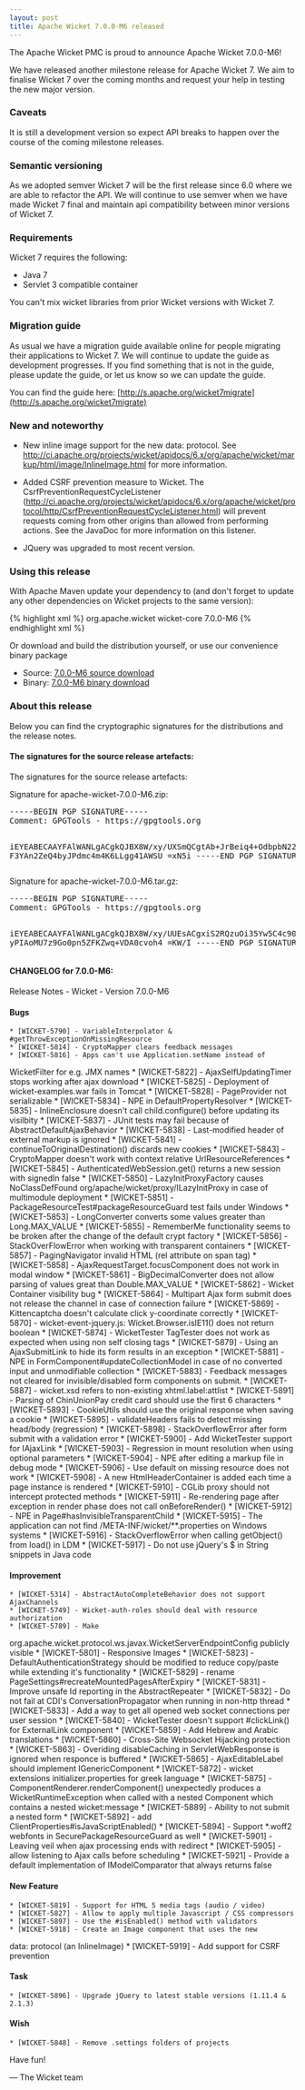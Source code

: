 ```yaml
---
layout: post
title: Apache Wicket 7.0.0-M6 released
---
```

The Apache Wicket PMC is proud to announce Apache Wicket 7.0.0-M6!

We have released another milestone release for Apache Wicket 7. We aim
to finalise Wicket 7 over the coming months and request your help in
testing the new major version.

### Caveats

It is still a development version so expect API breaks to happen over
the course of the coming milestone releases.

### Semantic versioning

As we adopted semver Wicket 7 will be the first release since 6.0 where
we are able to refactor the API. We will continue to use semver when we
have made Wicket 7 final and maintain api compatibility between minor
versions of Wicket 7.

### Requirements

Wicket 7 requires the following:

 - Java 7
 - Servlet 3 compatible container

You can't mix wicket libraries from prior Wicket versions with Wicket 7.

### Migration guide

As usual we have a migration guide available online for people
migrating their applications to Wicket 7. We will continue to update
the guide as development progresses. If you find something that is not
in the guide, please update the guide, or let us know so we can update
the guide.

You can find the guide here: [http://s.apache.org/wicket7migrate](http://s.apache.org/wicket7migrate)

### New and noteworthy

- New inline image support for the new data: protocol. See
http://ci.apache.org/projects/wicket/apidocs/6.x/org/apache/wicket/markup/html/image/InlineImage.html
for more information.

- Added CSRF prevention measure to Wicket. The
CsrfPreventionRequestCycleListener
(http://ci.apache.org/projects/wicket/apidocs/6.x/org/apache/wicket/protocol/http/CsrfPreventionRequestCycleListener.html)
will prevent requests coming from other origins than allowed from
performing actions. See the JavaDoc for more information on this
listener.

- JQuery was upgraded to most recent version.

### Using this release

With Apache Maven update your dependency to (and don't forget to
update any other dependencies on Wicket projects to the same version):

{% highlight xml %}
<dependency>
    <groupId>org.apache.wicket</groupId>
    <artifactId>wicket-core</artifactId>
    <version>7.0.0-M6</version>
</dependency>
{% endhighlight xml %}

Or download and build the distribution yourself, or use our
convenience binary package

 * Source: [7.0.0-M6 source download](http://www.apache.org/dyn/closer.cgi/wicket/7.0.0-M6)
 * Binary: [7.0.0-M6 binary download](http://www.apache.org/dyn/closer.cgi/wicket/7.0.0-M6/binaries)

### About this release

Below you can find the cryptographic signatures for the distributions
and the release notes.

#### The signatures for the source release artefacts:

The signatures for the source release artefacts:

Signature for apache-wicket-7.0.0-M6.zip:

<div class="highlight"><pre>
-----BEGIN PGP SIGNATURE-----
Comment: GPGTools - https://gpgtools.org

iEYEABECAAYFAlWANLgACgkQJBX8W/xy/UXSmQCgtAb+JrBeiq4+OdbpbN22sy+/
F3YAn2ZeQ4byJPdmc4m4K6LLgg41AWSU
=xN5i
-----END PGP SIGNATURE-----
</pre></div>

Signature for apache-wicket-7.0.0-M6.tar.gz:

<div class="highlight"><pre>
-----BEGIN PGP SIGNATURE-----
Comment: GPGTools - https://gpgtools.org

iEYEABECAAYFAlWANLgACgkQJBX8W/xy/UUEsACgxiS2RQzuOi35Yw5C4c90KAFZ
yPIAoMU7z9Go0pn5ZFKZwq+VDA0cvoh4
=KW/I
-----END PGP SIGNATURE-----
</pre></div>

#### CHANGELOG for 7.0.0-M6:

Release Notes - Wicket - Version 7.0.0-M6

#### Bugs

    * [WICKET-5790] - VariableInterpolator & #getThrowExceptionOnMissingResource
    * [WICKET-5814] - CryptoMapper clears feedback messages
    * [WICKET-5816] - Apps can't use Application.setName instead of
WicketFilter for e.g. JMX names
    * [WICKET-5822] - AjaxSelfUpdatingTimer stops working after ajax download
    * [WICKET-5825] - Deployment of wicket-examples.war fails in Tomcat
    * [WICKET-5828] - PageProvider not serializable
    * [WICKET-5834] - NPE in DefaultPropertyResolver
    * [WICKET-5835] - InlineEnclosure doesn't call child.configure()
before updating its visilbity
    * [WICKET-5837] - JUnit tests may fail because of
AbstractDefaultAjaxBehavior
    * [WICKET-5838] - Last-modified header of external markup is ignored
    * [WICKET-5841] - continueToOriginalDestination() discards new cookies
    * [WICKET-5843] - CryptoMapper doesn't work with context relative
UrlResourceReferences
    * [WICKET-5845] - AuthenticatedWebSession.get() returns a new
session with signedIn false
    * [WICKET-5850] - LazyInitProxyFactory causes NoClassDefFound
org/apache/wicket/proxy/ILazyInitProxy in case of multimodule
deployment
    * [WICKET-5851] - PackageResourceTest#packageResourceGuard test
fails under Windows
    * [WICKET-5853] - LongConverter converts some values greater than
Long.MAX_VALUE
    * [WICKET-5855] - RememberMe functionality seems to be broken
after the change of the default crypt factory
    * [WICKET-5856] - StackOverFlowError when working with transparent
containers
    * [WICKET-5857] - PagingNavigator invalid HTML (rel attribute on span tag)
    * [WICKET-5858] - AjaxRequestTarget.focusComponent does not work
in modal window
    * [WICKET-5861] - BigDecimalConverter does not allow parsing of
values great than Double.MAX_VALUE
    * [WICKET-5862] - Wicket Container visibility bug
    * [WICKET-5864] - Multipart Ajax form submit does not release the
channel in case of connection failure
    * [WICKET-5869] - Kittencaptcha doesn't calculate click
y-coordinate correctly
    * [WICKET-5870] - wicket-event-jquery.js: Wicket.Browser.isIE11()
does not return boolean
    * [WICKET-5874] - WicketTester TagTester does not work as expected
when using non self closing tags
    * [WICKET-5879] - Using an AjaxSubmitLink to hide its form results
in an exception
    * [WICKET-5881] - NPE in FormComponent#updateCollectionModel in
case of no converted input and unmodifiable collection
    * [WICKET-5883] - Feedback messages not cleared for
invisible/disabled form components on submit.
    * [WICKET-5887] - wicket.xsd refers to non-existing xhtml.label:attlist
    * [WICKET-5891] - Parsing of ChinUnionPay credit card should use
the first 6 characters
    * [WICKET-5893] - CookieUtils should use the original response
when saving a cookie
    * [WICKET-5895] - validateHeaders fails to detect missing
head/body (regression)
    * [WICKET-5898] - StackOverflowError after form submit with a
validation error
    * [WICKET-5900] - Add WicketTester support for IAjaxLink
    * [WICKET-5903] - Regression in mount resolution when using
optional parameters
    * [WICKET-5904] - NPE after editing a markup file in debug mode
    * [WICKET-5906] - Use default on missing resource does not work
    * [WICKET-5908] - A new HtmlHeaderContainer is added each time a
page instance is rendered
    * [WICKET-5910] - CGLib proxy should not intercept protected methods
    * [WICKET-5911] - Re-rendering page after exception in render
phase does not call onBeforeRender()
    * [WICKET-5912] - NPE in Page#hasInvisibleTransparentChild
    * [WICKET-5915] - The application can not find
/META-INF/wicket/**.properties on Windows systems
    * [WICKET-5916] - StackOverflowError when calling getObject() from
load() in LDM
    * [WICKET-5917] - Do not use jQuery's $ in String snippets in Java code

#### Improvement

    * [WICKET-5314] - AbstractAutoCompleteBehavior does not support AjaxChannels
    * [WICKET-5749] - Wicket-auth-roles should deal with resource authorization
    * [WICKET-5789] - Make
org.apache.wicket.protocol.ws.javax.WicketServerEndpointConfig
publicly visible
    * [WICKET-5801] - Responsive Images
    * [WICKET-5823] - DefaultAuthenticationStrategy should be modified
to reduce copy/paste while extending it's functionality
    * [WICKET-5829] - rename PageSettings#recreateMountedPagesAfterExpiry
    * [WICKET-5831] - Improve unsafe Id reporting in the AbstractRepeater
    * [WICKET-5832] - Do not fail at CDI's ConversationPropagator when
running in non-http thread
    * [WICKET-5833] - Add a way to get all opened web socket
connections per user session
    * [WICKET-5840] - WicketTester doesn't support #clickLink() for
ExternalLink component
    * [WICKET-5859] - Add Hebrew and Arabic translations
    * [WICKET-5860] - Cross-Site Websocket Hijacking protection
    * [WICKET-5863] - Overiding disableCaching in ServletWebResponse
is ignored when responce is buffered
    * [WICKET-5865] - AjaxEditableLabel should implement IGenericComponent
    * [WICKET-5872] - wicket extensions initializer.properties for
greek language
    * [WICKET-5875] - ComponentRenderer.renderComponent() unexpectedly
produces a WicketRuntimeException when called with a nested Component
which contains a nested wicket:message
    * [WICKET-5889] - Ability to not submit a nested form
    * [WICKET-5892] - add ClientProperties#isJavaScriptEnabled()
    * [WICKET-5894] - Support *.woff2 webfonts in
SecurePackageResourceGuard as well
    * [WICKET-5901] - Leaving veil when ajax processing ends with redirect
    * [WICKET-5905] - allow listening to Ajax calls before scheduling
    * [WICKET-5921] - Provide a default implementation of
IModelComparator that always returns false

#### New Feature

    * [WICKET-5819] - Support for HTML 5 media tags (audio / video)
    * [WICKET-5827] - Allow to apply multiple Javascript / CSS compressors
    * [WICKET-5897] - Use the #isEnabled() method with validators
    * [WICKET-5918] - Create an Image component that uses the new
data: protocol (an InlineImage)
    * [WICKET-5919] - Add support for CSRF prevention

#### Task

    * [WICKET-5896] - Upgrade jQuery to latest stable versions (1.11.4 & 2.1.3)

#### Wish

    * [WICKET-5848] - Remove .settings folders of projects

Have fun!

— The Wicket team
